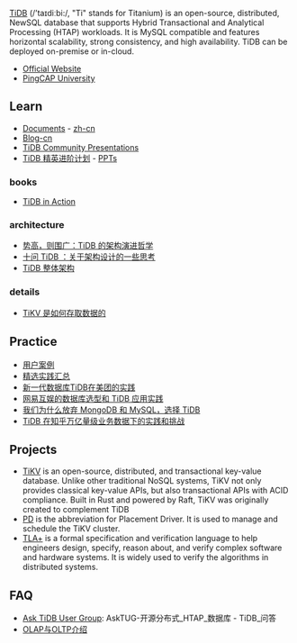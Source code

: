 [TiDB](https://github.com/pingcap/tidb) (/’taɪdiːbi:/, "Ti" stands for Titanium) is an open-source, distributed, NewSQL database that supports Hybrid Transactional and Analytical Processing (HTAP) workloads. It is MySQL compatible and features horizontal scalability, strong consistency, and high availability. TiDB can be deployed on-premise or in-cloud.

- [Official Website](https://pingcap.com/en/)
- [PingCAP University](https://university.pingcap.com/)



## Learn
- [Documents](https://docs.pingcap.com/tidb/stable) - [zh-cn](https://docs.pingcap.com/zh/tidb/stable)
- [Blog-cn](https://pingcap.com/blog-cn/)
- [TiDB Community Presentations](https://github.com/pingcap/presentations)
- [TiDB 精英进阶计划](https://www.bilibili.com/video/BV1pp4y1X7UQ) - [PPTs](https://github.com/pingcap/presentations/tree/master/TiDB-Elite-Training-Camp)

### books
- [TiDB in Action](https://book.tidb.io/)

### architecture
- [势高，则围广：TiDB 的架构演进哲学](https://www.infoq.cn/article/Qw_8ubZFgtQlcZmZHBlA)
- [十问 TiDB ：关于架构设计的一些思考](https://pingcap.com/blog-cn/10-questions-tidb-structure/)
- [TiDB 整体架构](https://book.tidb.io/session1/chapter1/tidb-architecture.html)

### details
- [TiKV 是如何存取数据的](https://pingcap.com/blog-cn/how-tikv-store-get-data/)



## Practice
- [用户案例](https://pingcap.com/cases-cn/user-case-zhihu/)
- [精选实践汇总](https://asktug.com/t/topic/34701)
- [新一代数据库TiDB在美团的实践](https://tech.meituan.com/2018/11/22/mysql-pingcap-practice.html)
- [网易互娱的数据库选型和 TiDB 应用实践](https://www.infoq.cn/article/umuBqMCpWWGo4QYMksc0)
- [我们为什么放弃 MongoDB 和 MySQL，选择 TiDB](https://yq.aliyun.com/articles/768592)
- [TiDB 在知乎万亿量级业务数据下的实践和挑战](https://zhuanlan.zhihu.com/p/71023604)



## Projects
- [TiKV](https://github.com/tikv/tikv) is an open-source, distributed, and transactional key-value database. Unlike other traditional NoSQL systems, TiKV not only provides classical key-value APIs, but also transactional APIs with ACID compliance. Built in Rust and powered by Raft, TiKV was originally created to complement TiDB
- [PD](https://github.com/tikv/pd) is the abbreviation for Placement Driver. It is used to manage and schedule the TiKV cluster.
- [TLA+](https://github.com/pingcap/tla-plus) is a formal specification and verification language to help engineers design, specify, reason about, and verify complex software and hardware systems. It is widely used to verify the algorithms in distributed systems.



## FAQ
- [Ask TiDB User Group](https://asktug.com/): AskTUG-开源分布式_HTAP_数据库 - TiDB_问答
- [OLAP与OLTP介绍](https://developer.aliyun.com/article/345453)

